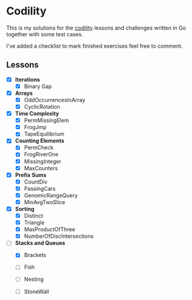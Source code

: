 # Codility
This is my solutions for the [codility](codility.com) 
lessons and challenges written in Go together with some test
cases.

I've added a checklist to mark finished exercises feel free to 
comment.

## Lessons

- [x] **Iterations**
    - [x] Binary Gap
    
- [x] **Arrays**
    - [x] OddOccurrencesInArray
    - [x] CyclicRotation
    
- [x] **Time Complexity**
    - [x] PermMissingElem
    - [x] FrogJmp
    - [x] TapeEquilibrium

- [x] **Counting Elements**
    - [x] PermCheck
    - [x] FrogRiverOne
    - [x] MissingInteger
    - [x] MaxCounters

- [x] **Prefix Sums**
    - [x] CountDiv
    - [x] PassingCars
    - [x] GenomicRangeQuery
    - [x] MinAvgTwoSlice

- [x] **Sorting**
    - [x] Distinct
    - [x] Triangle
    - [x] MaxProductOfThree
    - [x] NumberOfDiscIntersections

- [ ] **Stacks and Queues**
    - [X] Brackets
    - [ ] Fish
    - [ ] Nesting
    - [ ] StoneWall


